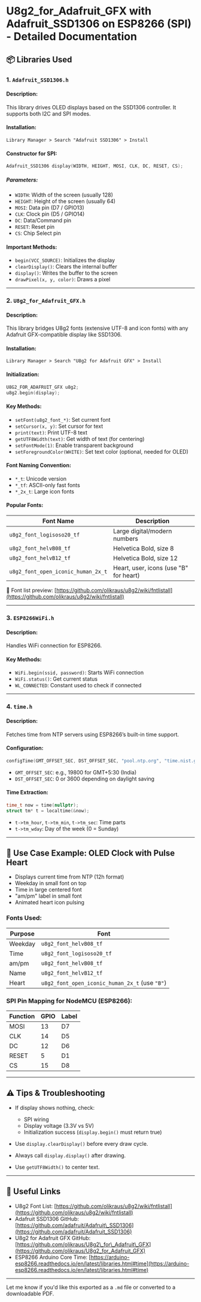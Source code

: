 # U8g2\_for\_Adafruit\_GFX with Adafruit\_SSD1306 on ESP8266 (SPI) - Detailed Documentation

## 📦 Libraries Used

### 1. `Adafruit_SSD1306.h`

#### Description:

This library drives OLED displays based on the SSD1306 controller. It supports both I2C and SPI modes.

#### Installation:

```
Library Manager > Search "Adafruit SSD1306" > Install
```

#### Constructor for SPI:

```cpp
Adafruit_SSD1306 display(WIDTH, HEIGHT, MOSI, CLK, DC, RESET, CS);
```

##### Parameters:

* `WIDTH`: Width of the screen (usually 128)
* `HEIGHT`: Height of the screen (usually 64)
* `MOSI`: Data pin (D7 / GPIO13)
* `CLK`: Clock pin (D5 / GPIO14)
* `DC`: Data/Command pin
* `RESET`: Reset pin
* `CS`: Chip Select pin

#### Important Methods:

* `begin(VCC_SOURCE)`: Initializes the display
* `clearDisplay()`: Clears the internal buffer
* `display()`: Writes the buffer to the screen
* `drawPixel(x, y, color)`: Draws a pixel

---

### 2. `U8g2_for_Adafruit_GFX.h`

#### Description:

This library bridges U8g2 fonts (extensive UTF-8 and icon fonts) with any Adafruit GFX-compatible display like SSD1306.

#### Installation:

```
Library Manager > Search "U8g2 for Adafruit GFX" > Install
```

#### Initialization:

```cpp
U8G2_FOR_ADAFRUIT_GFX u8g2;
u8g2.begin(display);
```

#### Key Methods:

* `setFont(u8g2_font_*)`: Set current font
* `setCursor(x, y)`: Set cursor for text
* `print(text)`: Print UTF-8 text
* `getUTF8Width(text)`: Get width of text (for centering)
* `setFontMode(1)`: Enable transparent background
* `setForegroundColor(WHITE)`: Set text color (optional, needed for OLED)

#### Font Naming Convention:

* `*_t`: Unicode version
* `*_tf`: ASCII-only fast fonts
* `*_2x_t`: Large icon fonts

#### Popular Fonts:

| Font Name                          | Description                            |
| ---------------------------------- | -------------------------------------- |
| `u8g2_font_logisoso20_tf`          | Large digital/modern numbers           |
| `u8g2_font_helvB08_tf`             | Helvetica Bold, size 8                 |
| `u8g2_font_helvB12_tf`             | Helvetica Bold, size 12                |
| `u8g2_font_open_iconic_human_2x_t` | Heart, user, icons (use "B" for heart) |

📌 Font list preview: [https://github.com/olikraus/u8g2/wiki/fntlistall](https://github.com/olikraus/u8g2/wiki/fntlistall)

---

### 3. `ESP8266WiFi.h`

#### Description:

Handles WiFi connection for ESP8266.

#### Key Methods:

* `WiFi.begin(ssid, password)`: Starts WiFi connection
* `WiFi.status()`: Get current status
* `WL_CONNECTED`: Constant used to check if connected

---

### 4. `time.h`

#### Description:

Fetches time from NTP servers using ESP8266’s built-in time support.

#### Configuration:

```cpp
configTime(GMT_OFFSET_SEC, DST_OFFSET_SEC, "pool.ntp.org", "time.nist.gov");
```

* `GMT_OFFSET_SEC`: e.g., 19800 for GMT+5:30 (India)
* `DST_OFFSET_SEC`: 0 or 3600 depending on daylight saving

#### Time Extraction:

```cpp
time_t now = time(nullptr);
struct tm* t = localtime(&now);
```

* `t->tm_hour`, `t->tm_min`, `t->tm_sec`: Time parts
* `t->tm_wday`: Day of the week (0 = Sunday)

---

## 🧪 Use Case Example: OLED Clock with Pulse Heart

* Displays current time from NTP (12h format)
* Weekday in small font on top
* Time in large centered font
* "am/pm" label in small font
* Animated heart icon pulsing

### Fonts Used:

| Purpose | Font                                           |
| ------- | ---------------------------------------------- |
| Weekday | `u8g2_font_helvB08_tf`                         |
| Time    | `u8g2_font_logisoso20_tf`                      |
| am/pm   | `u8g2_font_helvB08_tf`                         |
| Name    | `u8g2_font_helvB12_tf`                         |
| Heart   | `u8g2_font_open_iconic_human_2x_t` (use `"B"`) |

### SPI Pin Mapping for NodeMCU (ESP8266):

| Function | GPIO | Label |
| -------- | ---- | ----- |
| MOSI     | 13   | D7    |
| CLK      | 14   | D5    |
| DC       | 12   | D6    |
| RESET    | 5    | D1    |
| CS       | 15   | D8    |

---

## ⚠️ Tips & Troubleshooting

* If display shows nothing, check:

  * SPI wiring
  * Display voltage (3.3V vs 5V)
  * Initialization success (`display.begin()` must return true)
* Use `display.clearDisplay()` before every draw cycle.
* Always call `display.display()` after drawing.
* Use `getUTF8Width()` to center text.

---

## 📎 Useful Links

* U8g2 Font List: [https://github.com/olikraus/u8g2/wiki/fntlistall](https://github.com/olikraus/u8g2/wiki/fntlistall)
* Adafruit SSD1306 GitHub: [https://github.com/adafruit/Adafruit\_SSD1306](https://github.com/adafruit/Adafruit_SSD1306)
* U8g2 for Adafruit GFX GitHub: [https://github.com/olikraus/U8g2\_for\_Adafruit\_GFX](https://github.com/olikraus/U8g2_for_Adafruit_GFX)
* ESP8266 Arduino Core Time: [https://arduino-esp8266.readthedocs.io/en/latest/libraries.html#time](https://arduino-esp8266.readthedocs.io/en/latest/libraries.html#time)

---

Let me know if you'd like this exported as a `.md` file or converted to a downloadable PDF.

